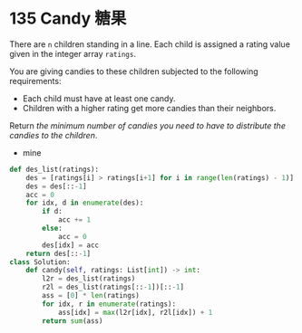 # 135 Candy 糖果

There are `n` children standing in a line. Each child is assigned a rating value given in the integer array `ratings`.

You are giving candies to these children subjected to the following requirements:

- Each child must have at least one candy.
- Children with a higher rating get more candies than their neighbors.

Return *the minimum number of candies you need to have to distribute the candies to the children*.



* mine

```python
def des_list(ratings):
    des = [ratings[i] > ratings[i+1] for i in range(len(ratings) - 1)] + [0]
    des = des[::-1]
    acc = 0
    for idx, d in enumerate(des):
        if d:
            acc += 1
        else:
            acc = 0
        des[idx] = acc
    return des[::-1]
class Solution:
    def candy(self, ratings: List[int]) -> int:
        l2r = des_list(ratings)
        r2l = des_list(ratings[::-1])[::-1]
        ass = [0] * len(ratings)
        for idx, r in enumerate(ratings):
            ass[idx] = max(l2r[idx], r2l[idx]) + 1
        return sum(ass)
```

